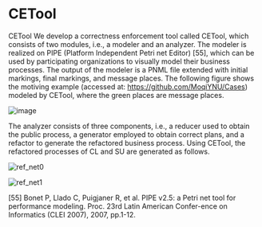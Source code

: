 # CETool
CETool
We develop a correctness enforcement tool called CETool, which consists of two modules, i.e., a modeler and an analyzer. The modeler is realized on PIPE (Platform Independent Petri net Editor) [55], which can be used by participating organizations to visually model their business processes. The output of the modeler is a PNML file extended with initial markings, final markings, and message places. The following figure shows the motiving example (accessed at: https://github.com/MoqiYNU/Cases) modeled by CETool, where the green places are message places.
 
![image](https://github.com/MoqiYNU/CETool/assets/49392929/a6b94bd6-6fd7-4f97-9255-8a2012c3701c)


The analyzer consists of three components, i.e., a reducer used to obtain the public process, a generator employed to obtain correct plans, and a refactor to generate the refactored business process. Using CETool, the refactored processes of CL and SU are generated as follows.

![ref_net0](https://github.com/MoqiYNU/CETool/assets/49392929/03d78ac8-b2af-47c2-8be1-28af3a2cd7ca)

![ref_net1](https://github.com/MoqiYNU/CETool/assets/49392929/3efda9ba-6d04-466d-a216-188de67aa4a5) 

[55]	Bonet P, Llado C, Puigjaner R, et al. PIPE v2.5: a Petri net tool for performance modeling. Proc. 23rd Latin American Confer-ence on Informatics (CLEI 2007), 2007, pp.1-12.
